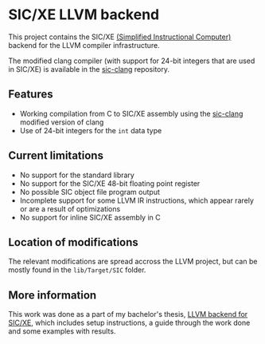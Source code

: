 # SIC/XE LLVM backend

This project contains the SIC/XE [(Simplified Instructional Computer)](https://en.wikipedia.org/wiki/Simplified_Instructional_Computer) backend for the LLVM compiler infrastructure.

The modified clang compiler (with support for 24-bit integers that are used in SIC/XE) is available in the [sic-clang](https://github.com/jakoberzar/sic-clang) repository.

## Features

- Working compilation from C to SIC/XE assembly using the [sic-clang](https://github.com/jakoberzar/sic-clang) modified version of clang
- Use of 24-bit integers for the `int` data type

## Current limitations

- No support for the standard library
- No support for the SIC/XE 48-bit floating point register
- No possible SIC object file program output
- Incomplete support for some LLVM IR instructions, which appear rarely or are a result of optimizations
- No support for inline SIC/XE assembly in C

## Location of modifications

The relevant modifications are spread accross the LLVM project, but can be mostly found in the `lib/Target/SIC` folder.

## More information

This work was done as a part of my bachelor's thesis, [LLVM backend for SIC/XE](http://eprints.fri.uni-lj.si/4360/), which includes setup instructions, a guide through the work done and some examples with results.
